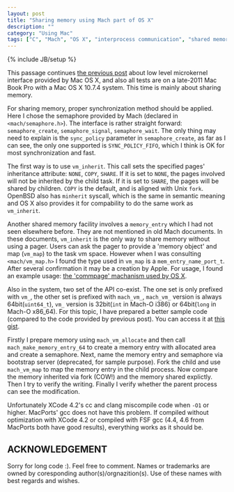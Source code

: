 ```yaml
---
layout: post
title: "Sharing memory using Mach part of OS X"
description: ""
category: "Using Mac"
tags: ["C", "Mach", "OS X", "interprocess communication", "shared memory", "semaphore"]
---
```

{% include JB/setup %}

This passage continues <a href="{{ page.previous.url }}">the previous post</a> about 
low level microkernel interface provided by Mac OS X, and also all tests are on a 
late-2011 Mac Book Pro with a Mac OS X 10.7.4 system. This time is mainly about sharing memory.

For sharing memory, proper synchronization method should be applied. Here I chose the semaphore
provided by Mach (declared in `<mach/semaphore.h>`). The interface is rather straight forward:
`semaphore_create`, `semaphore_signal`, `semaphore_wait`. The only thing may need to explain is
the `sync_policy` parameter in `semaphore_create`, as far as I can see, the only one supported
is `SYNC_POLICY_FIFO`, which I think is OK for most synchronization and fast.

The first way is to use `vm_inherit`. This call sets the specified pages' inheritance attribute:
`NONE`, `COPY`, `SHARE`. If it is set to `NONE`, the pages involved will not be inherited by the 
child task. If it is set to `SHARE`, the pages will be shared by children. `COPY` is the default,
and is aligned with Unix `fork`. OpenBSD also has `minherit` syscall, which is the same in semantic
meaning and OS X also provides it for compability to do the same work as `vm_inherit`.

Another shared memory facility involves a `memory_entry` which I had not seen elsewhere before. They
are not mentioned in old Mach documents. In these documents, `vm_inherit` is the only way to share 
memory without using a pager. Users can ask the pager to provide a 'memory object' and map (`vm_map`)
to the task vm space. However when I was consulting `<mach/vm_map.h>` I found the type used in `vm_map`
is a `mem_entry_name_port_t`. After several confirmation it may be a creation by Apple. For usage,
I found an example usage: [the 'commpage' machanism used by OS X](http://fxr.watson.org/fxr/source/osfmk/i386/commpage/commpage.c?v=xnu-1456.1.26;im=excerpts#L135). 

Also in the system, two set of the API co-exist. The one set is only prefixed with `vm_`, the other 
set is prefixed with `mach_vm_`, `mach_vm_` version is always 64bit(`uint64_t`), 
`vm_` version is 32bit(`int` in Mach-O i386) or 64bit(`long` in Mach-O x86\_64). For this topic,
I have prepared a better sample code (compared to the code provided by previous post). You can 
access it at [this gist](https://gist.github.com/3481836).

Firstly I prepare memory using `mach_vm_allocate` and then call
`mach_make_memory_entry_64` to create a memory entry with allocated area and create a semaphore.
Next, name the memory entry and semaphore via bootstrap server (deprecated, for sample purpose). 
Fork the child and use `mach_vm_map` to map the memory entry in the child process.
Now compare the memory inherited via fork (COW!) and the memory shared explictly.
Then I try to verify the writing. Finally I verify whether the parent process
can see the modification.

Unfortunately XCode 4.2's cc and clang miscompile code when `-O1` or higher. MacPorts' gcc does not
have this problem. If compiled without optimization with XCode 4.2 or compiled with FSF gcc (4.4, 4.6 
from MacPorts both have good results), everything works as it should be. 

## ACKNOWLEDGEMENT

Sorry for long code :). Feel free to comment. 
Names or trademarks are owned by coresponding author(s)/orgnazition(s). Use of these names with best regards and wishes.
